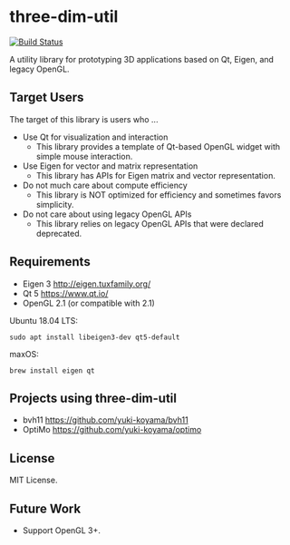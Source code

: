 # three-dim-util

[![Build Status](https://travis-ci.com/yuki-koyama/three-dim-util.svg?branch=master)](https://travis-ci.com/yuki-koyama/three-dim-util)

A utility library for prototyping 3D applications based on Qt, Eigen, and legacy OpenGL.

## Target Users

The target of this library is users who ...

- Use Qt for visualization and interaction
  - This library provides a template of Qt-based OpenGL widget with simple mouse interaction.
- Use Eigen for vector and matrix representation
  - This library has APIs for Eigen matrix and vector representation.
- Do not much care about compute efficiency
  - This library is NOT optimized for efficiency and sometimes favors simplicity.
- Do not care about using legacy OpenGL APIs
  - This library relies on legacy OpenGL APIs that were declared deprecated.

## Requirements

- Eigen 3 <http://eigen.tuxfamily.org/>
- Qt 5 <https://www.qt.io/>
- OpenGL 2.1 (or compatible with 2.1)

Ubuntu 18.04 LTS:
```
sudo apt install libeigen3-dev qt5-default
```

maxOS:
```
brew install eigen qt
```

## Projects using three-dim-util

- bvh11 <https://github.com/yuki-koyama/bvh11>
- OptiMo <https://github.com/yuki-koyama/optimo>

## License

MIT License.

## Future Work

- Support OpenGL 3+.

